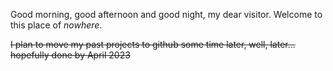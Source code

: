 Good morning, good afternoon and good night, my dear visitor.
Welcome to this place of *nowhere*.

~~I plan to move my past projects to github some time later, well, later...~~
~~hopefully done by April 2023~~

<!---
Ting2004/Ting2004 is a ✨ special ✨ repository because its `README.md` (this file) appears on your GitHub profile.
You can click the Preview link to take a look at your changes.
--->

